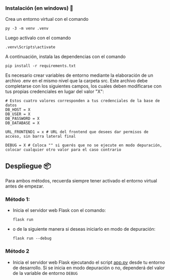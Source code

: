 ### Instalación (en windows) 🔧
Crea un entorno virtual con el comando

```
py -3 -m venv .venv
```

Luego actívalo con el comando

```
.venv\Scripts\activate
```

A continuación, instala las dependencias con el comando

```
pip install -r requirements.txt
```

Es necesario crear variables de entorno mediante la elaboración de un archivo .env en el mismo nivel que la carpeta src. Este archivo debe completarse con los siguientes campos, los cuales deben modificarse con tus propias credenciales en lugar del valor "X":

```env
# Estos cuatro valores corresponden a tus credenciales de la base de datos
DB_HOST = X
DB_USER = X
DB_PASSWORD = X
DB_DATABASE = X

URL_FRONTEND1 = x # URL del frontend que desees dar permisos de acceso, sin barra lateral final

DEBUG = X # Coloca "" si querés que no se ejecute en modo depuración, colocar cualquier otro valor para el caso contrario
```

## Despliegue 📦
Para ambos métodos, recuerda siempre tener activado el entorno virtual antes de empezar.

### Método 1:
* Inicia el servidor web Flask con el comando:
    ```
    flask run
    ```

* o de la siguiente manera si deseas iniciarlo en modo de depuración:
    ```
    flask run --debug
    ```

### Método 2
* Inicia el servidor web Flask ejecutando el script [app.py](./app.py) desde tu entorno de desarrollo. Si se inicia en modo depuración o no, dependerá del valor de la variable de entorno `DEBUG`
